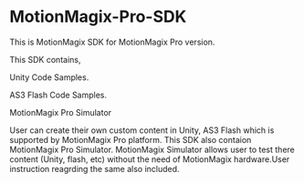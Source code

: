 # MotionMagix-Pro-SDK
This is MotionMagix SDK for MotionMagix Pro version.

This SDK contains,

Unity Code Samples.

AS3 Flash Code Samples.

MotionMagix Pro Simulator

User can create their own custom content in Unity, AS3 Flash which is supported by MotionMagix Pro platform. This SDK also contaion MotionMagix Pro Simulator. MotionMagix Simulator allows user to test there content (Unity, flash, etc) without the need of MotionMagix hardware.User instruction reagrding the same also included.
